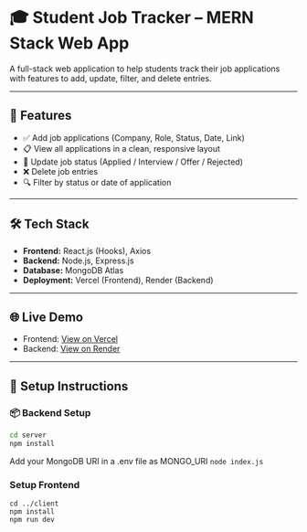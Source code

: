 # 🎓 Student Job Tracker – MERN Stack Web App

A full-stack web application to help students track their job applications with features to add, update, filter, and delete entries.

---

## 🚀 Features

- ✅ Add job applications (Company, Role, Status, Date, Link)
- 📋 View all applications in a clean, responsive layout
- 🔄 Update job status (Applied / Interview / Offer / Rejected)
- ❌ Delete job entries
- 🔍 Filter by status or date of application

---

## 🛠 Tech Stack

- **Frontend:** React.js (Hooks), Axios
- **Backend:** Node.js, Express.js
- **Database:** MongoDB Atlas
- **Deployment:** Vercel (Frontend), Render (Backend)

---

## 🌐 Live Demo

- Frontend: [View on Vercel](#)
- Backend: [View on Render](#)

---


## 🔧 Setup Instructions

### 📦 Backend Setup

```bash
cd server
npm install
```
Add your MongoDB URI in a .env file as MONGO_URI
```node index.js ```

### Setup Frontend
```
cd ../client
npm install
npm run dev
```
